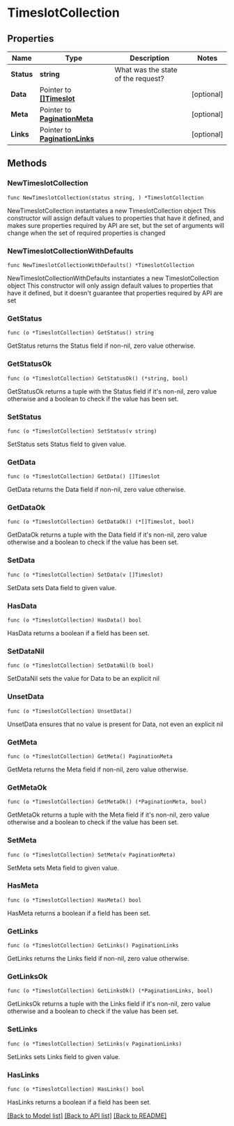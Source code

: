 # TimeslotCollection

## Properties

Name | Type | Description | Notes
------------ | ------------- | ------------- | -------------
**Status** | **string** | What was the state of the request? | 
**Data** | Pointer to [**[]Timeslot**](Timeslot.md) |  | [optional] 
**Meta** | Pointer to [**PaginationMeta**](PaginationMeta.md) |  | [optional] 
**Links** | Pointer to [**PaginationLinks**](PaginationLinks.md) |  | [optional] 

## Methods

### NewTimeslotCollection

`func NewTimeslotCollection(status string, ) *TimeslotCollection`

NewTimeslotCollection instantiates a new TimeslotCollection object
This constructor will assign default values to properties that have it defined,
and makes sure properties required by API are set, but the set of arguments
will change when the set of required properties is changed

### NewTimeslotCollectionWithDefaults

`func NewTimeslotCollectionWithDefaults() *TimeslotCollection`

NewTimeslotCollectionWithDefaults instantiates a new TimeslotCollection object
This constructor will only assign default values to properties that have it defined,
but it doesn't guarantee that properties required by API are set

### GetStatus

`func (o *TimeslotCollection) GetStatus() string`

GetStatus returns the Status field if non-nil, zero value otherwise.

### GetStatusOk

`func (o *TimeslotCollection) GetStatusOk() (*string, bool)`

GetStatusOk returns a tuple with the Status field if it's non-nil, zero value otherwise
and a boolean to check if the value has been set.

### SetStatus

`func (o *TimeslotCollection) SetStatus(v string)`

SetStatus sets Status field to given value.


### GetData

`func (o *TimeslotCollection) GetData() []Timeslot`

GetData returns the Data field if non-nil, zero value otherwise.

### GetDataOk

`func (o *TimeslotCollection) GetDataOk() (*[]Timeslot, bool)`

GetDataOk returns a tuple with the Data field if it's non-nil, zero value otherwise
and a boolean to check if the value has been set.

### SetData

`func (o *TimeslotCollection) SetData(v []Timeslot)`

SetData sets Data field to given value.

### HasData

`func (o *TimeslotCollection) HasData() bool`

HasData returns a boolean if a field has been set.

### SetDataNil

`func (o *TimeslotCollection) SetDataNil(b bool)`

 SetDataNil sets the value for Data to be an explicit nil

### UnsetData
`func (o *TimeslotCollection) UnsetData()`

UnsetData ensures that no value is present for Data, not even an explicit nil
### GetMeta

`func (o *TimeslotCollection) GetMeta() PaginationMeta`

GetMeta returns the Meta field if non-nil, zero value otherwise.

### GetMetaOk

`func (o *TimeslotCollection) GetMetaOk() (*PaginationMeta, bool)`

GetMetaOk returns a tuple with the Meta field if it's non-nil, zero value otherwise
and a boolean to check if the value has been set.

### SetMeta

`func (o *TimeslotCollection) SetMeta(v PaginationMeta)`

SetMeta sets Meta field to given value.

### HasMeta

`func (o *TimeslotCollection) HasMeta() bool`

HasMeta returns a boolean if a field has been set.

### GetLinks

`func (o *TimeslotCollection) GetLinks() PaginationLinks`

GetLinks returns the Links field if non-nil, zero value otherwise.

### GetLinksOk

`func (o *TimeslotCollection) GetLinksOk() (*PaginationLinks, bool)`

GetLinksOk returns a tuple with the Links field if it's non-nil, zero value otherwise
and a boolean to check if the value has been set.

### SetLinks

`func (o *TimeslotCollection) SetLinks(v PaginationLinks)`

SetLinks sets Links field to given value.

### HasLinks

`func (o *TimeslotCollection) HasLinks() bool`

HasLinks returns a boolean if a field has been set.


[[Back to Model list]](../README.md#documentation-for-models) [[Back to API list]](../README.md#documentation-for-api-endpoints) [[Back to README]](../README.md)


